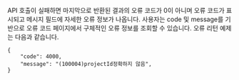 API 호출이 실패하면 마지막으로 반환된 결과의 오류 코드가 0이 아니며 오류 코드가 표시되고 메시지 필드에 자세한 오류 정보가 나옵니다. 사용자는 code 및 message를 기반으로 오류 코드 페이지에서 구체적인 오류 정보를 조회할 수 있습니다.
오류 리턴 예제는 다음과 같습니다.
```
{
    "code": 4000,
    "message": "(100004)projectId정확하지 않음",
}
```

